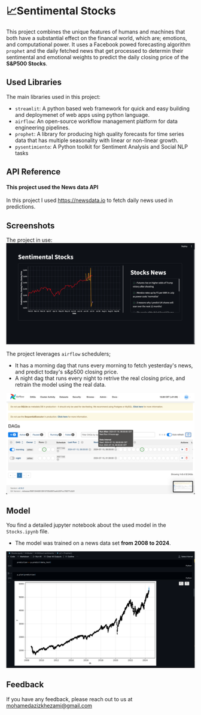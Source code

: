 
# 📈Sentimental Stocks

This project combines the unique features of humans and machines that both have a substantial effect on the financal world, which are; emotions, and computational power.
It uses a Facebook powed forecasting algorithm `prophet` and the daily fetched news that get processed to determin their sentimental and emotional weights to predict the daily closing price of the **S&P500 Stocks**.



## Used Libraries

The main libraries used in this project:

- `streamlit`: A python based web framework for quick and easy building and deploymenet of web apps using python language.
- `airflow`: An open-source workflow management platform for data engineering pipelines. 
- `prophet`: A library for producing high quality forecasts for time series data that has multiple seasonality with linear or non-linear growth.
- `pysentimiento`: A Python toolkit for Sentiment Analysis and Social NLP tasks


## API Reference

#### This project used the **News data API**

In this project I used https://newsdata.io to fetch daily news used in predictions.



## Screenshots

The project in use:
![alt text](<Screen Shot 2024-07-16 at 12.21.38 PM.png>)

The project leverages `airflow` schedulers;
- It has a morning dag that runs every morning to fetch yesterday's news, and predict today's s&p500 closing price.
- A night dag that runs every night to retrive the real closing price, and retrain the model using the real data.

![alt text](<Screen Shot 2024-07-16 at 12.28.00 PM.png>)



## Model

You find a detailed jupyter notebook about the used model in the `Stocks.ipynb` file.
- The model was trained on a news data set **from 2008 to 2024**.

![alt text](<Screen Shot 2024-07-16 at 1.44.21 PM.png>)

## Feedback

If you have any feedback, please reach out to us at mohamedazizkhezami@gmail.com

